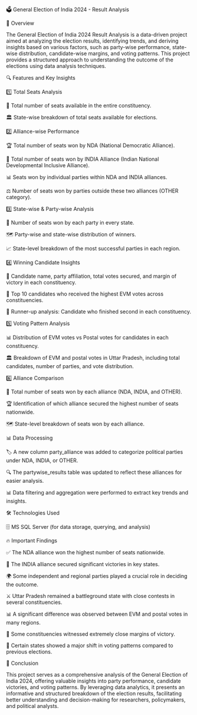🗳️ General Election of India 2024 - Result Analysis

📌 Overview

The General Election of India 2024 Result Analysis is a data-driven project aimed at analyzing the election results, identifying trends, and deriving insights based on various factors, such as party-wise performance, state-wise distribution, candidate-wise margins, and voting patterns. This project provides a structured approach to understanding the outcome of the elections using data analysis techniques.

🔍 Features and Key Insights

1️⃣ Total Seats Analysis

📍 Total number of seats available in the entire constituency.

🏛️ State-wise breakdown of total seats available for elections.

2️⃣ Alliance-wise Performance

🏆 Total number of seats won by NDA (National Democratic Alliance).

🎯 Total number of seats won by INDIA Alliance (Indian National Developmental Inclusive Alliance).

📊 Seats won by individual parties within NDA and INDIA alliances.

⚖️ Number of seats won by parties outside these two alliances (OTHER category).

3️⃣ State-wise & Party-wise Analysis

🏅 Number of seats won by each party in every state.

🗺️ Party-wise and state-wise distribution of winners.

📈 State-level breakdown of the most successful parties in each region.

4️⃣ Winning Candidate Insights

👤 Candidate name, party affiliation, total votes secured, and margin of victory in each constituency.

🏅 Top 10 candidates who received the highest EVM votes across constituencies.

🥈 Runner-up analysis: Candidate who finished second in each constituency.

5️⃣ Voting Pattern Analysis

📊 Distribution of EVM votes vs Postal votes for candidates in each constituency.

🏛️ Breakdown of EVM and postal votes in Uttar Pradesh, including total candidates, number of parties, and vote distribution.

6️⃣ Alliance Comparison

📌 Total number of seats won by each alliance (NDA, INDIA, and OTHER).

🏆 Identification of which alliance secured the highest number of seats nationwide.

🗺️ State-level breakdown of seats won by each alliance.

📊 Data Processing

🏷️ A new column party_alliance was added to categorize political parties under NDA, INDIA, or OTHER.

🔍 The partywise_results table was updated to reflect these alliances for easier analysis.

📊 Data filtering and aggregation were performed to extract key trends and insights.

🛠️ Technologies Used

🗄️ MS SQL Server (for data storage, querying, and analysis)

🔥 Important Findings

✅ The NDA alliance won the highest number of seats nationwide.

🎯 The INDIA alliance secured significant victories in key states.

🌍 Some independent and regional parties played a crucial role in deciding the outcome.

⚔️ Uttar Pradesh remained a battleground state with close contests in several constituencies.

📊 A significant difference was observed between EVM and postal votes in many regions.

🏁 Some constituencies witnessed extremely close margins of victory.

🔄 Certain states showed a major shift in voting patterns compared to previous elections.

📜 Conclusion

This project serves as a comprehensive analysis of the General Election of India 2024, offering valuable insights into party performance, candidate victories, and voting patterns. By leveraging data analytics, it presents an informative and structured breakdown of the election results, facilitating better understanding and decision-making for researchers, policymakers, and political analysts.

